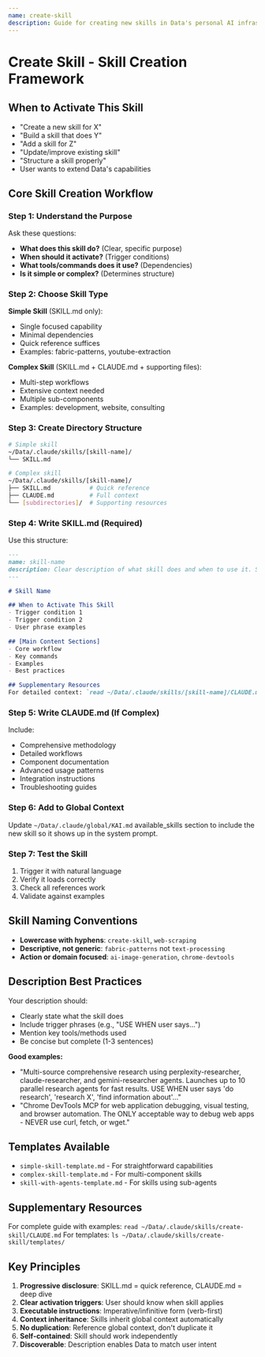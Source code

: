 ```yaml
---
name: create-skill
description: Guide for creating new skills in Data's personal AI infrastructure. Use when user wants to create, update, or structure a new skill that extends capabilities with specialized knowledge, workflows, or tool integrations. Follows both Anthropic skill standards and PAI-specific patterns.
---
```


# Create Skill - Skill Creation Framework

## When to Activate This Skill
- "Create a new skill for X"
- "Build a skill that does Y"
- "Add a skill for Z"
- "Update/improve existing skill"
- "Structure a skill properly"
- User wants to extend Data's capabilities

## Core Skill Creation Workflow

### Step 1: Understand the Purpose
Ask these questions:
- **What does this skill do?** (Clear, specific purpose)
- **When should it activate?** (Trigger conditions)
- **What tools/commands does it use?** (Dependencies)
- **Is it simple or complex?** (Determines structure)

### Step 2: Choose Skill Type

**Simple Skill** (SKILL.md only):
- Single focused capability
- Minimal dependencies
- Quick reference suffices
- Examples: fabric-patterns, youtube-extraction

**Complex Skill** (SKILL.md + CLAUDE.md + supporting files):
- Multi-step workflows
- Extensive context needed
- Multiple sub-components
- Examples: development, website, consulting

### Step 3: Create Directory Structure

```bash
# Simple skill
~/Data/.claude/skills/[skill-name]/
└── SKILL.md

# Complex skill
~/Data/.claude/skills/[skill-name]/
├── SKILL.md           # Quick reference
├── CLAUDE.md          # Full context
└── [subdirectories]/  # Supporting resources
```

### Step 4: Write SKILL.md (Required)

Use this structure:
```markdown
---
name: skill-name
description: Clear description of what skill does and when to use it. Should match activation triggers.
---

# Skill Name

## When to Activate This Skill
- Trigger condition 1
- Trigger condition 2
- User phrase examples

## [Main Content Sections]
- Core workflow
- Key commands
- Examples
- Best practices

## Supplementary Resources
For detailed context: `read ~/Data/.claude/skills/[skill-name]/CLAUDE.md`
```

### Step 5: Write CLAUDE.md (If Complex)

Include:
- Comprehensive methodology
- Detailed workflows
- Component documentation
- Advanced usage patterns
- Integration instructions
- Troubleshooting guides

### Step 6: Add to Global Context

Update `~/Data/.claude/global/KAI.md` available_skills section to include the new skill so it shows up in the system prompt.

### Step 7: Test the Skill

1. Trigger it with natural language
2. Verify it loads correctly
3. Check all references work
4. Validate against examples

## Skill Naming Conventions

- **Lowercase with hyphens**: `create-skill`, `web-scraping`
- **Descriptive, not generic**: `fabric-patterns` not `text-processing`
- **Action or domain focused**: `ai-image-generation`, `chrome-devtools`

## Description Best Practices

Your description should:
- Clearly state what the skill does
- Include trigger phrases (e.g., "USE WHEN user says...")
- Mention key tools/methods used
- Be concise but complete (1-3 sentences)

**Good examples:**
- "Multi-source comprehensive research using perplexity-researcher, claude-researcher, and gemini-researcher agents. Launches up to 10 parallel research agents for fast results. USE WHEN user says 'do research', 'research X', 'find information about'..."
- "Chrome DevTools MCP for web application debugging, visual testing, and browser automation. The ONLY acceptable way to debug web apps - NEVER use curl, fetch, or wget."

## Templates Available

- `simple-skill-template.md` - For straightforward capabilities
- `complex-skill-template.md` - For multi-component skills
- `skill-with-agents-template.md` - For skills using sub-agents

## Supplementary Resources

For complete guide with examples: `read ~/Data/.claude/skills/create-skill/CLAUDE.md`
For templates: `ls ~/Data/.claude/skills/create-skill/templates/`

## Key Principles

1. **Progressive disclosure**: SKILL.md = quick reference, CLAUDE.md = deep dive
2. **Clear activation triggers**: User should know when skill applies
3. **Executable instructions**: Imperative/infinitive form (verb-first)
4. **Context inheritance**: Skills inherit global context automatically
5. **No duplication**: Reference global context, don't duplicate it
6. **Self-contained**: Skill should work independently
7. **Discoverable**: Description enables Data to match user intent
